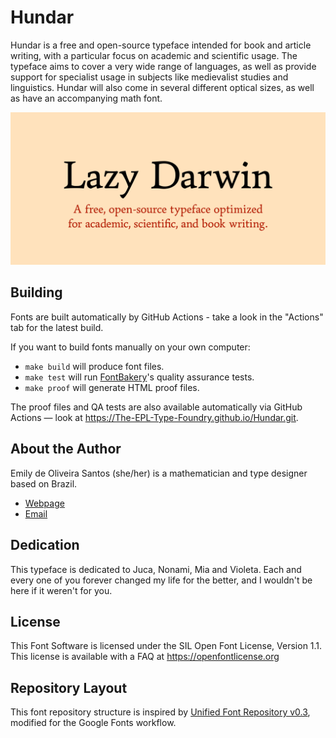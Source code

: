 # Hundar

Hundar is a free and open-source ty­pe­fa­ce intended for book and article writing, with a particular focus on aca­de­mic and scientific usage. The typeface aims to cover a very wide range of languages, as well as provide support for specialist usage in subjects like medievalist studies and linguistics. Hundar will also come in several different optical sizes, as well as have an accompanying math font.

![Sample Image](documentation/logo.png)

## Building

Fonts are built automatically by GitHub Actions - take a look in the "Actions" tab for the latest build.

If you want to build fonts manually on your own computer:

* `make build` will produce font files.
* `make test` will run [FontBakery](https://github.com/googlefonts/fontbakery)'s quality assurance tests.
* `make proof` will generate HTML proof files.

The proof files and QA tests are also available automatically via GitHub Actions — look at https://The-EPL-Type-Foundry.github.io/Hundar.git.

## About the Author

Emily de Oliveira Santos (she/her) is a mathematician and type designer based on Brazil.
- [Webpage](https://topological-modular-forms.github.io/)
- [Email](mailto:emily.de.oliveira.santos.tmf@gmail.com)

## Dedication
This typeface is dedicated to Juca, Nonami, Mia and Violeta. Each and every one of you forever changed my life for the better, and I wouldn't be here if it weren't for you.

## License

This Font Software is licensed under the SIL Open Font License, Version 1.1.
This license is available with a FAQ at https://openfontlicense.org

## Repository Layout

This font repository structure is inspired by [Unified Font Repository v0.3](https://github.com/unified-font-repository/Unified-Font-Repository), modified for the Google Fonts workflow.
